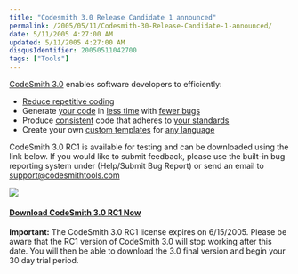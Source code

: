 ```yaml
---
title: "Codesmith 3.0 Release Candidate 1 announced"
permalink: /2005/05/11/Codesmith-30-Release-Candidate-1-announced/
date: 5/11/2005 4:27:00 AM
updated: 5/11/2005 4:27:00 AM
disqusIdentifier: 20050511042700
tags: ["Tools"]
---
```

[CodeSmith 3.0](http://www.codesmithtools.com/) enables software developers to efficiently:

* <u>Reduce repetitive coding</u>
* Generate <u>your code</u> in <u>less time</u> with <u>fewer bugs</u>
* Produce <u>consistent</u> code that adheres to <u>your standards</u>
* Create your own <u>custom templates</u> for <u>any language</u> 

<!-- more -->

CodeSmith 3.0 RC1 is available for testing and can be downloaded using the link below. If you would like to submit feedback, please use the built-in bug reporting system under (Help/Submit Bug Report) or send an email to [support@codesmithtools.com](mailto:support@codesmithtools.com)

![](/images/2005/codesmith3_6_small.gif) 

#### [Download CodeSmith 3.0 RC1 Now](http://www.codesmithtools.com/license.aspx)

**Important:** The CodeSmith 3.0 RC1 license expires on 6/15/2005. Please be aware that the RC1 version of CodeSmith 3.0 will stop working after this date. You will then be able to download the 3.0 final version and begin your 30 day trial period. 
